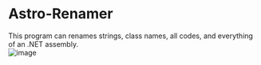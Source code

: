 # Astro-Renamer
This program can renames strings, class names, all codes, and everything of an .NET assembly.
<br>
![image](https://user-images.githubusercontent.com/72506238/129179545-3f31441a-6e12-4112-beb4-376e37d7359d.png)

